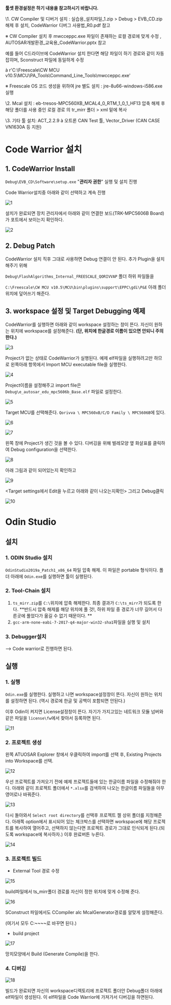 **툴셋 환경설정은 하기 내용을 참고하시기 바랍니다.**

 

\1.   CW Compiler 및 디버거 설치 : 실습용_설치파일_1.zip > Debug > EVB_CD.zip 해제 후 설치, CodeWarrior 디버그 사용법_R0.pdf 참고

※ CW Compiler  설치 후 mwcceppc.exe 파일이 존재하는 로컬 경로에 맞게 수정 , AUTOSAR개발환경_교육용_CodeWarrior.pptx 참고

예를 들어 C드라이브에 CodeWarrior 설치 한다면 해당 파일이 하기 경로와 같이 자동 잡히며, Sconstruct 파일에 동일하게 수정

à r'C:\Freescale\CW MCU v10.5\MCU\PA_Tools\Command_Line_Tools\mwcceppc.exe'

※   Freescale OS 코드 생성을 위하여 jre 별도 설치 : jre-8u66-windows-i586.exe 실행

 

\2.   Mcal 설치 : eb-tresos-MPC560XB_MCAL4_0_RTM_1_0_1_HF13 압축 해제 후 해당 폴더를 사용 중인 로컬 경로 의 tr_mirr 폴더 > xml 밑에 복사

 

\3.   기타 툴 설치: ACT_2.2.9 à 오트론 CAN Test 툴, Vector_Driver (CAN CASE VN1630A 등 지원)

 

# Code Warrior 설치

## 1. CodeWarrior Install

`Debug\EVB_CD\Software\setup.exe`  "**관리자 권한**" 실행 및 설치 진행

Code Warrior설치중 아래와 같이 선택하고 계속 진행

![1](img/1.PNG)

설치가 완료되면 장치 관리자에서 아래와 같이 연결한 보드(TRK-MPC5606B Board)가 포트에서 보이는지 확인하다.

![2](img/2.PNG)

## 2. Debug Patch

CodeWarrior 설치 직후 그대로 사용하면 Debug 연결이 안 된다. 추가 Plugin을 설치해주기 위해

`Debug\FlashAlgorithms_Internal_FREESCALE_QORIVVAP` 폴더 하위 파일들을 

`C:\Freescale\CW MCU v10.5\MCU\bin\plugins\support\EPPC\gdi\P&E` 아래 폴더 위치에 덮어쓰기 해준다.



## 3. workspace 설정 및 Target Debugging 예제

CodeWarrior를 실행하면 아래와 같이 workspace 설정하는 창이 뜬다. 자신이 원하는 위치에 workspace를 설정해준다. **(단, 위치에 한글경로 이름이 있으면 안되니 주의한다.)** 

![3](img/3.PNG)

Project가 없는 상태로 CodeWarrior가 실행된다. 예제 elf파일을 실행하려고만 하므로 왼쪽아래 항목에서 Import MCU executable file을 실행한다.

![4](img/4.png)

Project이름을 설정해주고 import file은 `Debug\e_autosar_edu_mpc5606b_Base.elf` 파일로 설정한다. 

![5](img/5.png)

Target MCU를 선택해준다. `Qorivva \ MPC560xB/C/D Family \ MPC5606B`에 있다.

![6](img/6.png)

![7](img/7.PNG)

왼쪽 창에 Project가 생긴 것을 볼 수 있다. 디버깅을 위해 벌레모양 옆 화살표를 클릭하여 Debug configuration을 선택한다.

![8](img/8.png)

아래 그림과 같이 되어있는지 확인하고

![9](img/9.png)

<Target settings에서 Edit을 누르고 아래와 같이 나오는지확인> 그리고 Debug클릭

![10](img/10.png)





# Odin Studio 

## 설치

### 1. ODIN Studio 설치

`OdinStudio2019a_Patch1_x86_64` 파일 압축 해제. 이 파일은 portable 형식이다. 폴더 아래에 `Odin.exe`를 실행하면 툴이 실행된다.

### 2. Tool-Chain 설치

1. `ts_mirr.zip`를 `C:\`위치에 압축 해제한다. 최종 결과가 `C:\ts_mirr`가 되도록 한다. **반드시 압축 해제를 해당 위치에 풀 것!, 하위 파일 중 경로가 너무 길어서 다른곳에 풀었다가 옮길 수 없기 때문이다. **
2. `gcc-arm-none-eabi-7-2017-q4-major-win32-sha1`파일을 실행 및 설치

### 3. Debugger설치

--> Code warrior로 진행하면 된다.



## 실행

### 1. 실행

`Odin.exe`를 실행한다. 실행하고 나면 workspace설정창이 뜬다. 자신이 원하는 위치를 설정하면 된다. (역시 경로에 한글 및 공백이 포함되면 안된다.)

이후 Odin이 켜지면 License설정창이 뜬다. 자기가 가지고있는 네트워크 모듈 넘버와 같은 파일을 `license\fw`에서 찾아서 등록하면 된다.

![11](img/11.PNG)

### 2. 프로젝트 생성

왼쪽 ATUOSAR Explorer 창에서 우클릭하여 import를 선택 후, Existing Projects into Workspace를 선택.

![12](img/12.png)

우선 프로젝트를 가져오기 전에 예제 프로젝트들에 있는 한글이름 파일을 수정해줘야 한다. 아래와 같이 프로젝트 폴더에서 `*.xlsx`를 검색하여 나오는 한글이름 파일들을 아무 영어로나 바꿔준다.

![13](img/13.png)

다시 돌아와서 `Select root directory`를 선택후 프로젝트 젤 상위 폴더를 지정해준다. 아래쪽 option에서 표시되어 있는 체크박스를 선택하면 workspace에 해당 프로젝트를 복사하여 열어주고, 선택하지 않는다면 프로젝트 경로가 그대로 인식되게 된다.(되도록 workspace에 복사하자.) 이후 완료버튼 누른다.

![14](img/14.png)

### 3. 프로젝트 빌드

* External Tool 경로 수정

![15](img/15.png)

build파일에서 ts_mirr폴더 경로를 자신이 정한 위치에 맞게 수정해 준다.

![16](img/16.png)

SConstruct 파일에서도 CCompiler alc McalGenerator경로를 알맞게 설정해준다.

(여기서 모두 C:\~~~~로 바꾸면 된다.)

* build project

![17](img/17.PNG)

망치모양에서  Build (Generate Compile)을 한다.

### 4. 디버깅

![18](img/18.png)

빌드가 완료되면 자신의 workspace디렉토리에 프로젝트 폴더안 Debug폴더 아래에 elf파일이 생성된다. 이 elf파일을 Code Warrior에 가져가서 디버깅을 하면된다.

